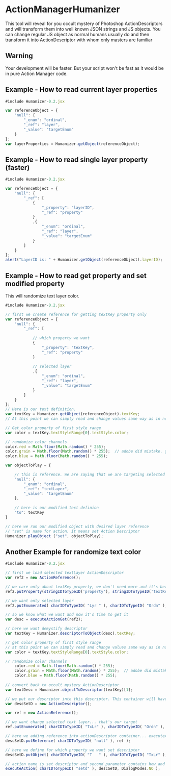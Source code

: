 # ActionManagerHumanizer
This tool will reveal for you occult mystery of Photoshop ActionDescriptors and will transform them into well known JSON strings and JS objects. You can change regular JS object as normal humans usually do and then transform it into ActionDescriptor with whom only masters are familiar


## Warning
Your development will be faster. But your script won't be fast as it would be in pure Action Manager code.

## Example - How to read current layer properties
```javascript
#include Humanizer-0.2.jsx

var referenceObject = {
	"null": {
		"_enum": "ordinal",
		"_ref": "layer",
		"_value": "targetEnum"
	}
};
var layerProperties = Humanizer.getObject(referenceObject);
```
## Example - How to read single layer property (faster)
```javascript
#include Humanizer-0.2.jsx

var referenceObject = {
	"null": {
		"_ref": [
			{
				"_property": "layerID",
				"_ref": "property"
			}
			,{
				"_enum": "ordinal",
				"_ref": "layer",
				"_value": "targetEnum"
			}
		]
	}
};
alert("LayerID is: " + Humanizer.getObject(referenceObject).layerID);
```

## Example - How to read get property and set modified property
This will randomize text layer color.
```javascript
#include Humanizer-0.2.jsx

// first we create reference for getting textKey property only
var referenceObject = {
	"null": {
		"_ref": [
		
			// which property we want
			{
				"_property": "textKey",
				"_ref": "property"
			}
			
			// selected layer
			,{
				"_enum": "ordinal",
				"_ref": "layer",
				"_value": "targetEnum"
			}
		]
	}
};
// Here is our text definition. 
var textKey = Humanizer.getObject(referenceObject).textKey;
// At this point we can simply read and change values same way as in normal JS object!

// Get color property of first style range
var color = textKey.textStyleRange[0].textStyle.color;									

// randomize color channels
color.red = Math.floor(Math.random() * 255);  	
color.grain = Math.floor(Math.random() * 255);  // adobe did mistake. grain = green
color.blue = Math.floor(Math.random() * 255);

var objectToPlay = {

	// this is reference. We are saying that we are targeting selected layer
	"null": { 
		"_enum": "ordinal",
		"_ref": "textLayer",
		"_value": "targetEnum"
	},
	
	// here is our modified text definion
	"to": textKey 
}

// here we run our modified object with desired layer reference
// "set" is name for action. It means set Action Descriptor
Humanizer.playObject ("set", objectToPlay); 
```

## Another Example for randomize text color
```javascript
#include Humanizer-0.2.jsx

// first we load selected textLayer ActionDescriptor
var ref2 = new ActionReference();

// we care only about textKey property, we don't need more and it's better for performance
ref2.putProperty(stringIDToTypeID('property'), stringIDToTypeID('textKey'));

// we want only selected layer
ref2.putEnumerated( charIDToTypeID( "Lyr " ), charIDToTypeID( "Ordn" ), charIDToTypeID( "Trgt" ) );

// so we know what we want and now it's time to get it
var desc = executeActionGet(ref2);  

// here we want demystify descriptor
var textKey = Humanizer.descriptorToObject(desc).textKey;

// get color property of first style range
// at this point we can simply read and change values same way as in normal JS object!
var color = textKey.textStyleRange[0].textStyle.color;									

// randomize color channels
	color.red = Math.floor(Math.random() * 255);  	
	color.grain = Math.floor(Math.random() * 255);  // adobe did mistake. grain = green
	color.blue = Math.floor(Math.random() * 255);
									
// convert back to occult mystery ActionDescriptor									
var textDesc = Humanizer.objectToDescriptor(textKey)[1];

// we put our descriptor into this descriptor. This container will have additional data about our target
var descSetD = new ActionDescriptor();

var ref = new ActionReference();

// we want change selected text layer... that's our target
ref.putEnumerated( charIDToTypeID( "TxLr" ), charIDToTypeID( "Ordn" ), charIDToTypeID( "Trgt" ) );

// here we adding reference into actionDescriptor container... executeAction doesn't like pure reference
descSetD.putReference( charIDToTypeID( "null" ), ref );

// here we define for which property we want set descriptor
descSetD.putObject( charIDToTypeID( "T   " ), charIDToTypeID( "TxLr" ), textDesc ); // <- here is our magic modified descriptor

// action name is set descriptor and second parameter contains how and where
executeAction( charIDToTypeID( "setd" ), descSetD, DialogModes.NO );
```
